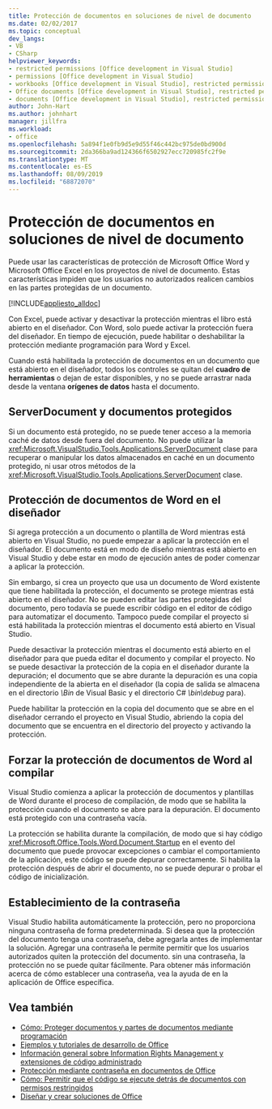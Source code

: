 ```yaml
---
title: Protección de documentos en soluciones de nivel de documento
ms.date: 02/02/2017
ms.topic: conceptual
dev_langs:
- VB
- CSharp
helpviewer_keywords:
- restricted permissions [Office development in Visual Studio]
- permissions [Office development in Visual Studio]
- workbooks [Office development in Visual Studio], restricted permissions
- Office documents [Office development in Visual Studio], restricted permissions
- documents [Office development in Visual Studio], restricted permissions
author: John-Hart
ms.author: johnhart
manager: jillfra
ms.workload:
- office
ms.openlocfilehash: 5a894f1e0fb9d5e9d55f46c442bc975de0bd900d
ms.sourcegitcommit: 2da366ba9ad124366f6502927ecc720985fc2f9e
ms.translationtype: MT
ms.contentlocale: es-ES
ms.lasthandoff: 08/09/2019
ms.locfileid: "68872070"
---
```

# <a name="document-protection-in-document-level-solutions"></a>Protección de documentos en soluciones de nivel de documento
  Puede usar las características de protección de Microsoft Office Word y Microsoft Office Excel en los proyectos de nivel de documento. Estas características impiden que los usuarios no autorizados realicen cambios en las partes protegidas de un documento.

 [!INCLUDE[appliesto_alldoc](../vsto/includes/appliesto-alldoc-md.md)]

 Con Excel, puede activar y desactivar la protección mientras el libro está abierto en el diseñador. Con Word, solo puede activar la protección fuera del diseñador. En tiempo de ejecución, puede habilitar o deshabilitar la protección mediante programación para Word y Excel.

 Cuando está habilitada la protección de documentos en un documento que está abierto en el diseñador, todos los controles se quitan del **cuadro de herramientas** o dejan de estar disponibles, y no se puede arrastrar nada desde la ventana **orígenes de datos** hasta el documento.

## <a name="serverdocument-and-protected-documents"></a>ServerDocument y documentos protegidos
 Si un documento está protegido, no se puede tener acceso a la memoria caché de datos desde fuera del documento. No puede utilizar la <xref:Microsoft.VisualStudio.Tools.Applications.ServerDocument> clase para recuperar o manipular los datos almacenados en caché en un documento protegido, ni usar otros métodos de la <xref:Microsoft.VisualStudio.Tools.Applications.ServerDocument> clase.

## <a name="word-document-protection-in-the-designer"></a>Protección de documentos de Word en el diseñador
 Si agrega protección a un documento o plantilla de Word mientras está abierto en Visual Studio, no puede empezar a aplicar la protección en el diseñador. El documento está en modo de diseño mientras está abierto en Visual Studio y debe estar en modo de ejecución antes de poder comenzar a aplicar la protección.

 Sin embargo, si crea un proyecto que usa un documento de Word existente que tiene habilitada la protección, el documento se protege mientras está abierto en el diseñador. No se pueden editar las partes protegidas del documento, pero todavía se puede escribir código en el editor de código para automatizar el documento. Tampoco puede compilar el proyecto si está habilitada la protección mientras el documento está abierto en Visual Studio.

 Puede desactivar la protección mientras el documento está abierto en el diseñador para que pueda editar el documento y compilar el proyecto. No se puede desactivar la protección de la copia en el diseñador durante la depuración; el documento que se abre durante la depuración es una copia independiente de la abierta en el diseñador (la copia de salida se almacena en el directorio *\Bin* de Visual Basic y el directorio C# *\bin\debug* para).

 Puede habilitar la protección en la copia del documento que se abre en el diseñador cerrando el proyecto en Visual Studio, abriendo la copia del documento que se encuentra en el directorio del proyecto y activando la protección.

## <a name="enforce-word-document-protection-on-build"></a>Forzar la protección de documentos de Word al compilar
 Visual Studio comienza a aplicar la protección de documentos y plantillas de Word durante el proceso de compilación, de modo que se habilita la protección cuando el documento se abre para la depuración. El documento está protegido con una contraseña vacía.

 La protección se habilita durante la compilación, de modo que si hay código <xref:Microsoft.Office.Tools.Word.Document.Startup> en el evento del documento que puede provocar excepciones o cambiar el comportamiento de la aplicación, este código se puede depurar correctamente. Si habilita la protección después de abrir el documento, no se puede depurar o probar el código de inicialización.

## <a name="setting-the-password"></a>Establecimiento de la contraseña
 Visual Studio habilita automáticamente la protección, pero no proporciona ninguna contraseña de forma predeterminada. Si desea que la protección del documento tenga una contraseña, debe agregarla antes de implementar la solución. Agregar una contraseña le permite permitir que los usuarios autorizados quiten la protección del documento. sin una contraseña, la protección no se puede quitar fácilmente. Para obtener más información acerca de cómo establecer una contraseña, vea la ayuda de en la aplicación de Office específica.

## <a name="see-also"></a>Vea también
- [Cómo: Proteger documentos y partes de documentos mediante programación](../vsto/how-to-programmatically-protect-documents-and-parts-of-documents.md)
- [Ejemplos y tutoriales de desarrollo de Office](../vsto/office-development-samples-and-walkthroughs.md)
- [Información general sobre Information Rights Management y extensiones de código administrado](../vsto/information-rights-management-and-managed-code-extensions-overview.md)
- [Protección mediante contraseña en documentos de Office](../vsto/password-protection-on-office-documents.md)
- [Cómo: Permitir que el código se ejecute detrás de documentos con permisos restringidos](../vsto/how-to-permit-code-to-run-behind-documents-with-restricted-permissions.md)
- [Diseñar y crear soluciones de Office](../vsto/designing-and-creating-office-solutions.md)
